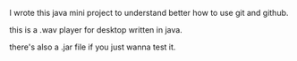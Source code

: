 I wrote this java mini project to understand better how to use git and github. 

this is a .wav player for desktop written in java.

there's also a .jar file if you just wanna test it.

